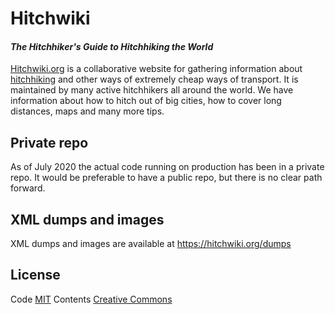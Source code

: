 # Hitchwiki

#### _The Hitchhiker's Guide to Hitchhiking the World_

<!-- ![Hitchwiki logo](public/wiki-badge.png) --> 

[Hitchwiki.org](https://hitchwiki.org/) is a collaborative website for
gathering information about
[hitchhiking](http://hitchwiki.org/en/Hitchhiking) and other ways of
extremely cheap ways of transport. It is maintained by many active
hitchhikers all around the world. We have information about how to
hitch out of big cities, how to cover long distances, maps and many
more tips.

<!-- [![Build Status](https://travis-ci.org/Hitchwiki/hitchwiki.svg?branch=master)](https://travis-ci.org/Hitchwiki/hitchwiki) -->

## Private repo

As of July 2020 the actual code running on production has been in a
private repo. It would be preferable to have a public repo, but there is no clear path forward.

## XML dumps and images

XML dumps and images are available at https://hitchwiki.org/dumps


## License
Code [MIT](LICENSE.md)
Contents [Creative Commons](http://creativecommons.org/licenses/by-sa/4.0/)
